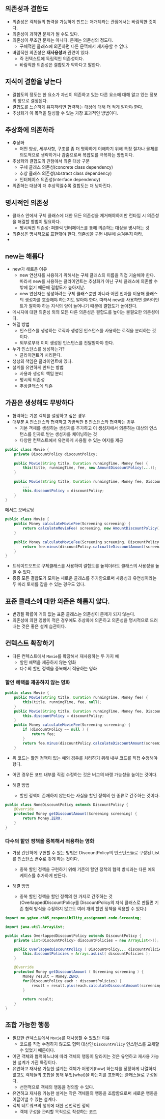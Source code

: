 ## 의존성과 결합도
- 의존성은 객체들의 협력을 가능하게 만드는 매개체라는 관점에서는 바람직한 것이다.
- 의존성이 과하면 문제가 될 수도 있다.
- 의존성이 무조건 문제는 아니다. 문제는 의존성의 정도다.
  - 구체적인 클래스에 의존하면 다른 문맥에서 재사용할 수 없다.
- 바람직한 의존성은 **재사용성**과 관련이 있다.
  - 즉 컨텍스트에 독립적인 의존성이다.
  - 바람직한 의존성은 결합도가 약하다고 말한다.

## 지식이 결합을 낳는다
- 결합도의 정도는 한 요소가 자신이 의존하고 있는 다른 요소에 대해 알고 있는 정보의 양으로 결정된다.
- 결합도를 느슨하게 유지하려면 협력하는 대상에 대해 더 적게 알아야 한다.
- 추상화가 이 목적을 달성할 수 있는 가장 효과적인 방법이다.

## 추상화에 의존하라
- 추상화
  - 어떤 양상, 세부사항, 구조를 좀 더 명확하게 이해하기 위해 특정 절차나 물체를 의도적으로 생략하거나 감춤으로써 복잡도를 극복하는 방법이다.
- 추상화와 결합도의 관점에서 의존 대상 구분
  - 구체 클래스 의존성(concrete class dependency)
  - 추상 클래스 의존성(abstract class dependency)
  - 인터페이스 의존성(interface dependency)
- 의존하는 대상이 더 추상적일수록 결합도는 더 낮아진다.

## 명시적인 의존성
- 클래스 안에서 구체 클래스에 대한 모든 의존성을 제거해야하지만 런타임 시 의존성을 해결할 방법이 필요하다.
  - 명시적인 의존성: 퍼블릭 인터페이스를 통해 의존하는 대상을 명시하는 것
- 의존성은 명시적으로 표현돼야 한다. 의존성을 구현 내부에 숨겨두지 마라.
- 
## new는 해롭다
- new가 해로운 이유
  - new 연산자를 사용하기 위해서는 구체 클래스의 이름을 직접 기술해야 한다. 따라서 new를 사용하는 클라이언트는 추상화가 아닌 구체 클래스에 의존할 수 밖에 없기 때문에 결합도가 높아지낟.
  - new 연산자는 생성하려는 구체 클래스뿐만 아니라 어떤 인자를 이용해 클래스의 생성자를 호출해야 하는지도 알아야 한다. 따라서 new를 사용하면 클라이언트가 알아야 하는 지식의 양이 늘어나기 때문에 결합도가 높아진다.
- 메시지에 대한 의존성 외의 모든 다른 의존성은 결합도를 높이는 불필요한 의존성이다.
- 해결 방법
  - 인스턴스를 생성하는 로직과 생성된 인스턴스를 사용하는 로직을 분리하는 것이다.
  - 외부로부터 이미 생성된 인스턴스를 전달받아야 한다.
- 누가 인스턴스를 생성하는가?
  - 클라이언트가 처리한다.
- 생성의 책임은 클라이언트에 있다.
- 설계를 유연하게 만드는 방법
  - 사용과 생성의 책임 분리
  - 명시적 의존성
  - 추상클래스에 의존

## 가끔은 생성해도 무방하다
- 협력하는 기본 객체를 설정하고 싶은 경우
- 대부분 A 인스턴스와 협력하고 가끔씩만 B 인스턴스와 협력하는 경우
  - 기본 객체를 생성하는 생성자를 추가하고 이 생성자에서 의존하는 대상의 인스턴스를 인자로 받는 생성자를 체이닝하는 것
  - 다양한 컨텍스트에서 유연하게 사용될 수 있는 여지를 제공
```java
public class Movie {
    private DiscountPolicy discountPolicy;
    
    public Movie(String title, Duration runningTime, Money fee) {
        this(title, runningTime, fee, new AmountDiscountPolicy(...));
    }
    
    public Movie(String title, Duration runningTime, Money fee, DiscountPolicy discountPolicy) {
        ...
        this.discountPolicy = discountPolicy;
    }
}
```
메서드 오버로딩
```java
public class Movie {
    public Money calculateMovieFee(Screening screening) {
        return calculateMovieFee( screening, new AmountDiscountPolicy(...) );
    }
    
    public Money calculateMovieFee(Screening screening, DiscountPolicy discountPolicy) {
        return fee.minus(discountPolicy.calcualteDiscountAmount(screening));
    }
}
```
- 트레이드오프로 구체클래스를 사용하여 결합도를 높히더라도 클래스의 사용성을 높일 수 있다.
- 종종 모든 결합도가 모이는 새로운 클래스를 추가함으로써 사용성과 유연성이라는 두 마리 토끼를 잡을 수 있는 경우도 있다.

## 표준 클래스에 대한 의존은 해롭지 않다.
- 변경될 확률이 거의 없는 표준 클래스는 의존성이 문제가 되지 않는다.
- 의존성에 의한 영향이 적은 경우에도 추상화에 의존하고 의존성을 명시적으로 드러내는 것은 좋은 설계 습관이다.

## 컨텍스트 확장하기
- 다른 컨텍스트에서 `Movie`를 확장해서 재사용하는 두 가지 예
  - 할인 혜택을 제공하지 않는 영화
  - 다수의 할인 정책을 중복해서 적용하는 영화

### 할인 혜택을 제공하지 않는 영화
```java
public class Movie {
    public Movie(String title, Duration runningTime, Money fee) {
        this(title, runningTime, fee, null);
    }
    public Movie(String title, Duration runningTime, Money fee, DiscountPolicy discountPolicy) {
        this.discountPolicy = discountPolicy;
    }
    public Money calculateMovieFee(Screening screening) {
        if (discountPolicy == null ) {
            return fee;
        }
        return fee.minus(discountPolicy.calculateDiscountAmount(screening));
    }

```
- 위 코드는 할인 정책이 없는 예외 경우를 처리하기 위해 내부 코드를 직접 수정해야 핬다.
- 어떤 경우든 코드 내부를 직접 수정하는 것은 버그의 바랭 가능성을 높이는 것이다.

- 해결 방법
  - 할인 정책이 존재하지 않는다는 사실을 할인 정책의 한 종류로 간주하는 것이다.
```java
public class NoneDiscountPolicy extends DiscountPolicy {
    @Override
    protected Money getDiscountAmount(Screening screening) {
        return Money.ZERO;
    }
}
```

### 다수의 할인 정책을 중복해서 적용하는 영화
- 가장 간단하게 구현할 수 있는 방법은 DiscountPolicy의 인스턴스들로 구성된 List를 인스턴스 변수로 갖게 하는 것이다.
  - 중복 할인 정책을 구현하기 위해 기존의 할인 정책의 협력 방식과는 다른 예외 케이스를 추가하게 만든다.

- 해결 방법
  - 중복 할인 정책을 할인 정책의 한 가지로 간주하는 것(OverlappedDiscountPolicy를 DiscountPolicy의 자식 클래스로 만들면 기존 협력 방식을 수정하지 않고도 여러 개의 할인 정책을 적용할 수 있다.)

```java
import me.yghee.ch05_responsibility_assignment.code.Screening;

import java.util.ArrayList;

public class OverlappedDiscountPolicy extends DiscountPolicy {
    private List<DiscountPolicy> discountPolicies = new ArrayList<>();

    public OverlappedDiscountPolicy ( DiscountPolicy... discountPolicies ) {
        this.discountPolicies = Arrays.asList( discountPolicies );
    }

    @Override
    protected Money getDiscountAmount ( Screening screening ) {
        Money result = Money.ZERO;
        for(DiscountPolicy each : discountPolicies) {
            result = result.plus(each.calculateDiscountAmount(screening));
        }
        
        return result;
    }
}
```

## 조합 가능한 행동
- 필요한 컨텍스트에서 `Movie`를 재사용할 수 있었던 이유
  - 코드를 직접 수정하지 않고도 협력 대상인 `DiscountPolicy` 인스턴스를 교체할 수 있었기 때문이다.
- 어떤 객체와 협력하느냐에 따라 객체의 행동이 달라지는 것은 유연하고 재사용 가능한 설계가 가진 특징이다.
- 유연하고 재사용 가능한 설계는 객체가 어떻게(how) 하는지를 장황하게 나열하지 않고도 객체들의 조합을 통해 무엇(what)을 하는지를 표현하는 클래스들로 구성된다.
  - 선언적으로 객체의 행동을 정의할 수 있다.
- 유연하고 재사용 가능한 설계는 작은 객체들의 행동을 조합함으로써 새로운 행동을 이끌어낼 수 있는 설계다.
- 객체 네트워크의 행위에 대한 선언적인 정의
  - 객체 구성을 관리할 목적으로 작성하는 코드 
